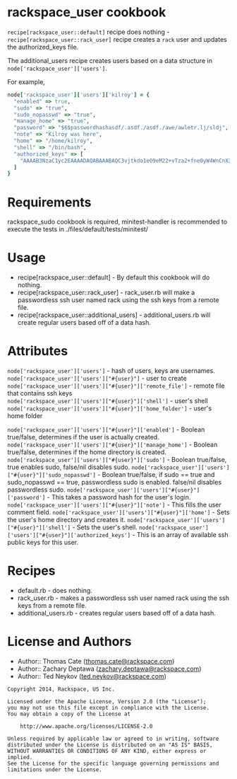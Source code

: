 # rackspace_user cookbook
`recipe[rackspace_user::default]` recipe does nothing - `recipe[rackspace_user::rack_user]` recipe creates a `rack` user and updates the authorized_keys file.

The additional_users recipe creates users based on a data structure in `node['rackspace_user']['users']`.

For example,  
```ruby
node['rackspace_user']['users']['kilroy'] = {
  "enabled" => true,  
  "sudo" => "true",  
  "sudo_nopasswd" => "true",  
  "manage_home" => "true",  
  "password" => "$6$passwordhashasdf/.asdf./asdf./awe/awletr.lj/sldj",  
  "note" => "Kilroy was here",  
  "home" => "/home/kilroy",  
  "shell" => "/bin/bash",  
  "authorized_keys" => [  
    "AAAAB3NzaC1yc2EAAAADAQABAAABAQC3vjtkdo1eO9eM22+vTza2+fne0yW4WnCnX3zhvOZY4V3covLXWDQN/X04U7+DIMwYeKMr9JQrd4kwvzXA0o44851Vk4AG7rP/E0982HcZ7ScK+K8W2h73uwV75VgTWzqiyy/FxLVr0Ut41UGb6wTUfTOHqvVgiDuB7Hxum3++MRUlDm7vEjRuMyGQQ2ma8fVFUgwL+5R00+reOJ2/+C2UJcwrKINwu/lBQkD6WBLxfu+Aw4sHI+LRzjO8pSmCletVwIA4yWONWPvKO34cxccmhxcjHTrwgVoUeBLOkP9nUT7MJA5W9fcA+7jt18d+SsGaj4b4u5skShaMAicgfnTF"
  ]
}
```
  
# Requirements
rackspace_sudo cookbook is required, minitest-handler is recommended to execute the tests in ./files/default/tests/minitest/

# Usage

- recipe[rackspace_user::default] - By default this cookbook will do nothing. 
- recipe[rackspace_user::rack_user] - rack_user.rb will make a passwordless ssh user named rack using the ssh keys from a remote file. 
- recipe[rackspace_user::additional_users] - additional_users.rb will create regular users based off of a data hash.

# Attributes

`node['rackspace_user']['users']` - hash of users, keys are usernames.
`node['rackspace_user']['users']["#{user}"]` - user to create  
`node['rackspace_user']['users']["#{user}"]['remote_file']` - remote file that contains ssh keys  
`node['rackspace_user']['users']["#{user}"]['shell']` - user's shell  
`node['rackspace_user']['users']["#{user}"]['home_folder']` - user's home folder  


`node['rackspace_user']['users']["#{user}"]['enabled']` - Boolean true/false, determines if the user is actually created.  
`node['rackspace_user']['users']["#{user}"]['manage_home']` - Boolean true/false, determines if the home directory is created.  
`node['rackspace_user']['users']["#{user}"]['sudo']` - Boolean true/false, true enables sudo, false/nil disables sudo.
`node['rackspace_user']['users']["#{user}"]['sudo_nopasswd']` - Boolean true/false, if sudo == true and sudo_nopasswd == true, passwordless sudo is enabled. false/nil disables passwordless sudo.
`node['rackspace_user']['users']["#{user}"]['password']` - This takes a password hash for the user's login.
`node['rackspace_user']['users']["#{user}"]['note']` - This fills the user comment field.
`node['rackspace_user']['users']["#{user}"]['home']` - Sets the user's home directory and creates it.
`node['rackspace_user']['users']["#{user}"]['shell']` - Sets the user's shell.
`node['rackspace_user']['users']["#{user}"]['authorized_keys']` - This is an array of available ssh public keys for this user.

# Recipes
- default.rb - does nothing.
- rack_user.rb - makes a passwordless ssh user named rack using the ssh keys from a remote file.
- additional_users.rb - creates regular users based off of a data hash.

# License and Authors

- Author:: Thomas Cate (thomas.cate@rackspace.com)
- Author:: Zachary Deptawa (zachary.deptawa@rackspace.com)
- Author:: Ted Neykov (ted.neykov@rackspace.com)

```text
Copyright 2014, Rackspace, US Inc.

Licensed under the Apache License, Version 2.0 (the "License");
you may not use this file except in compliance with the License.
You may obtain a copy of the License at

    http://www.apache.org/licenses/LICENSE-2.0

Unless required by applicable law or agreed to in writing, software
distributed under the License is distributed on an "AS IS" BASIS,
WITHOUT WARRANTIES OR CONDITIONS OF ANY KIND, either express or implied.
See the License for the specific language governing permissions and
limitations under the License.
```
